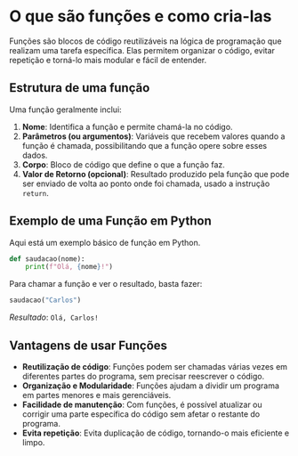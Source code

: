 # O que são funções e como cria-las
Funções são blocos de código reutilizáveis na lógica de programação que realizam uma tarefa específica. Elas permitem organizar o código, evitar repetição e torná-lo mais modular e fácil de entender.

## Estrutura de uma função
Uma função geralmente inclui:
1. **Nome**: Identifica a função e permite chamá-la no código.
2. **Parâmetros (ou argumentos)**: Variáveis que recebem valores quando a função é chamada, possibilitando que a função opere sobre esses dados.
3. **Corpo**: Bloco de código que define o que a função faz.
4. **Valor de Retorno (opcional)**: Resultado produzido pela função que pode ser enviado de volta ao ponto onde foi chamada, usado a instrução ``return``.

## Exemplo de uma Função em Python
Aqui está um exemplo básico de função em Python.
```python
def saudacao(nome):
    print(f"Olá, {nome}!")
```
Para chamar a função e ver o resultado, basta fazer:
```python
saudacao("Carlos")
```
*Resultado*: ``Olá, Carlos!``

## Vantagens de usar Funções
* **Reutilização de código**: Funções podem ser chamadas várias vezes em diferentes partes do programa, sem precisar reescrever o código.
* **Organização e Modularidade**: Funções ajudam a dividir um programa em partes menores e mais gerenciáveis.
* **Facilidade de manutenção**: Com funções, é possível atualizar ou corrigir uma parte específica do código sem afetar o restante do programa.
* **Evita repetição**: Evita duplicação de código, tornando-o mais eficiente e limpo.